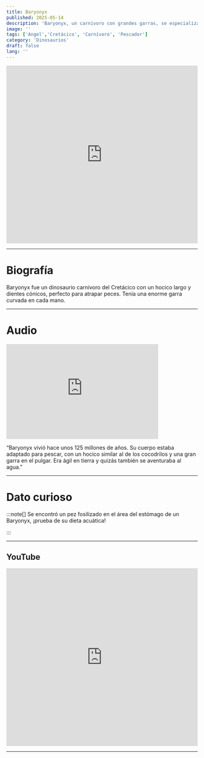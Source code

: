```yaml
---
title: Baryonyx
published: 2025-05-14
description: 'Baryonyx, un carnívoro con grandes garras, se especializaba en pescar con su largo hocico.'
image: ''
tags: ['Angel','Cretácico', 'Carnívoro', 'Pescador']
category: 'Dinosaurios'
draft: false 
lang: ''
---
```

<iframe width="100%" height="468" src="https://drive.google.com/file/d/1KJZMPIBzm4E7NeApV-0VUvuy3wgma_mH/preview" frameborder="0" allowfullscreen></iframe>

---

# Biografía
Baryonyx fue un dinosaurio carnívoro del Cretácico con un hocico largo y dientes cónicos, perfecto para atrapar peces. Tenía una enorme garra curvada en cada mano.

---
# Audio

<iframe width="400" height="250" src="https://drive.google.com/file/d/18QRobP4KJgOz17X6AIGc4GGHrVL_Cswv/preview" frameborder="0" allowfullscreen></iframe>

“Baryonyx vivió hace unos 125 millones de años. Su cuerpo estaba adaptado para pescar, con un hocico similar al de los cocodrilos y una gran garra en el pulgar. Era ágil en tierra y quizás también se aventuraba al agua.”

---

# Dato curioso
:::note[]
Se encontró un pez fosilizado en el área del estómago de un Baryonyx, ¡prueba de su dieta acuática!

:::

---
## YouTube

<iframe width="100%" height="468" src="https://www.youtube.com/embed/5x8yC1SAYeI?si=a_NH7ynSaLBJoMXs" title="YouTube video player" frameborder="0" allow="accelerometer; autoplay; clipboard-write; encrypted-media; gyroscope; picture-in-picture; web-share" allowfullscreen></iframe>

---